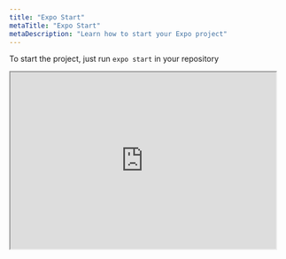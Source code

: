 ```yaml
---
title: "Expo Start"
metaTitle: "Expo Start"
metaDescription: "Learn how to start your Expo project"
---
```


To start the project, just run `expo start` in your repository
<iframe src="http://showterm.io/17b1dc1f0ab412aa42e9e#78" width="480" height="320"></iframe>
